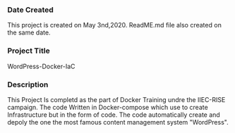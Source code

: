 ### Date Created 

This project is created on May 3nd,2020. ReadME.md file also created on the same date.

### Project Title

WordPress-Docker-IaC 

### Description 

This Project Is completd as the part of Docker Training undre the IIEC-RISE campaign. The code Written in Docker-compose which use to create Infrastructure but in the form of code. The code automatically create and depoly the one the most famous content management system "WordPress". 


